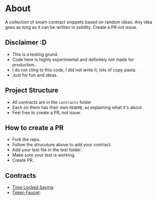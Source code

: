 # About
A collection of smart-contract snippets based on random ideas. Any idea goes as long as it can be written in solidity. Create a PR not issue.

## Disclaimer :D
- This is a testing grund.
- Code here is highly experimental and definitely not made for production..
- I do not cling to this code, I did not write it, lots of copy pasta.
- Just for fun and ideas.

## Project Structure
- All contracts are in the `contracts` folder
- Each on them has their own `README.md` explaining what it's about.
- Feel free to create a PR, not issue.

## How to create a PR
- Fork the repo.
- Follow the strucuture above to add your contract.
- Add your test file in the test folder.
- Make sure your test is working.
- Create PR.

## Contracts

- [Time Locked Saving](./contracts/time-locked-savings/README.md): 
- [Token Faucet](./contracts/token-faucet/README.md): 